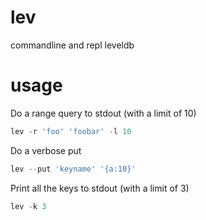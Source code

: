 lev
===

commandline and repl leveldb

# usage
Do a range query to stdout (with a limit of 10)

```js
lev -r 'foo' 'foobar' -l 10
```

Do a verbose put

```js
lev --put 'keyname' '{a:10}'
```

Print all the keys to stdout (with a limit of 3)

```js
lev -k 3
```
